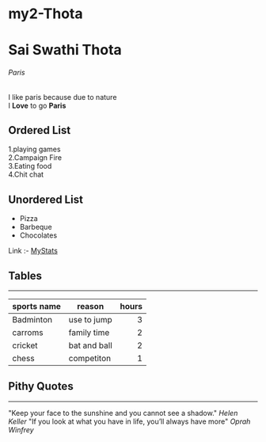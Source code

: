 # my2-Thota
# Sai Swathi Thota
###### Paris
I like paris because due to nature <br>
I **Love** to go **Paris**
## Ordered List
1.playing games<br>
2.Campaign Fire<br>
3.Eating food<br>
4.Chit chat<br>

## Unordered List
* Pizza
* Barbeque
* Chocolates

Link :- [MyStats](MyStats.md)

## Tables
---
|sports name | reason      |hours|
| -----------| ------------ |-----:|
| Badminton  |  use to jump |3|
| carroms   | family time   |2|
| cricket   | bat and ball  |2|
| chess     | competiton    |1|

## Pithy Quotes
---
"Keep your face to the sunshine and you cannot see a shadow." *Helen Keller*
"If you look at what you have in life, you’ll always have more" *Oprah Winfrey*

    
